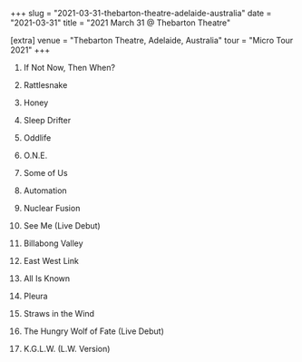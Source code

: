 +++
slug = "2021-03-31-thebarton-theatre-adelaide-australia"
date = "2021-03-31"
title = "2021 March 31 @ Thebarton Theatre"

[extra]
venue = "Thebarton Theatre, Adelaide, Australia"
tour = "Micro Tour 2021"
+++


 1. If Not Now, Then When?

 2. Rattlesnake

 3. Honey

 4. Sleep Drifter

 5. Oddlife

 6. O.N.E.

 7. Some of Us

 8. Automation

 9. Nuclear Fusion

10. See Me
    (Live Debut)

11. Billabong Valley

12. East West Link

13. All Is Known

14. Pleura

15. Straws in the Wind

16. The Hungry Wolf of Fate
    (Live Debut)

17. K.G.L.W.
    (L.W. Version)


